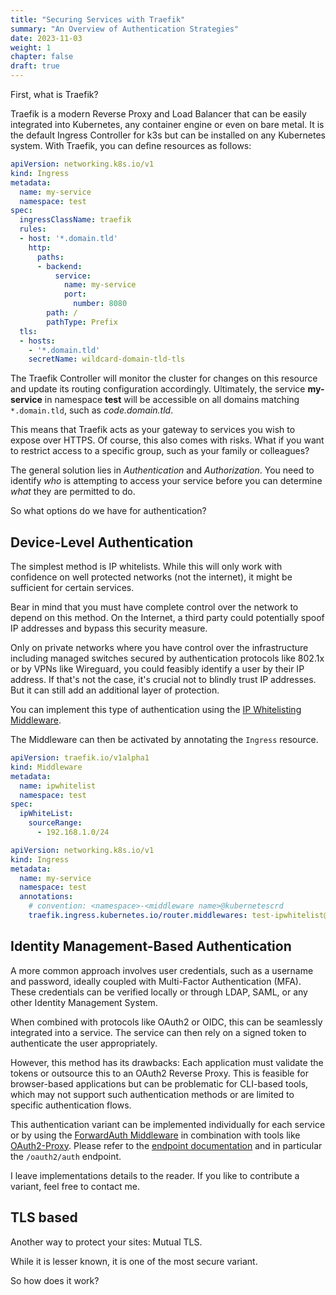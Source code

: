 ```yaml
---
title: "Securing Services with Traefik"
summary: "An Overview of Authentication Strategies"
date: 2023-11-03
weight: 1
chapter: false
draft: true
---
```


First, what is Traefik?

Traefik is a modern Reverse Proxy and Load Balancer that can be easily integrated into Kubernetes, any container engine or even on bare metal. It is the default Ingress Controller for k3s but can be installed on any Kubernetes system. With Traefik, you can define resources as follows:

```yaml
apiVersion: networking.k8s.io/v1
kind: Ingress
metadata:
  name: my-service
  namespace: test
spec:
  ingressClassName: traefik
  rules:
  - host: '*.domain.tld'
    http:
      paths:
      - backend:
          service:
            name: my-service
            port:
              number: 8080
        path: /
        pathType: Prefix
  tls:
  - hosts:
    - '*.domain.tld'
    secretName: wildcard-domain-tld-tls
```

The Traefik Controller will monitor the cluster for changes on this resource and update its routing configuration accordingly. Ultimately, the service **my-service** in namespace **test** will be accessible on all domains matching `*.domain.tld`, such as _code.domain.tld_.

This means that Traefik acts as your gateway to services you wish to expose over HTTPS. Of course, this also comes with risks. What if you want to restrict access to a specific group, such as your family or colleagues?

The general solution lies in _Authentication_ and _Authorization_. You need to identify _who_ is attempting to access your service before you can determine _what_ they are permitted to do.

So what options do we have for authentication?

## Device-Level Authentication

The simplest method is IP whitelists. While this will only work with confidence on well protected networks (not the internet), it might be sufficient for certain services.

Bear in mind that you must have complete control over the network to depend on this method. On the Internet, a third party could potentially spoof IP addresses and bypass this security measure.

Only on private networks where you have control over the infrastructure including managed switches secured by authentication protocols like 802.1x or by VPNs like Wireguard, you could feasibly identify a user by their IP address.
If that's not the case, it's crucial not to blindly trust IP addresses. But it can still add an additional layer of protection.

You can implement this type of authentication using the [IP Whitelisting Middleware](https://doc.traefik.io/traefik/middlewares/http/ipwhitelist/).

The Middleware can then be activated by annotating the `Ingress` resource.

```yaml
apiVersion: traefik.io/v1alpha1
kind: Middleware
metadata:
  name: ipwhitelist
  namespace: test
spec:
  ipWhiteList:
    sourceRange:
      - 192.168.1.0/24
```

```yaml
apiVersion: networking.k8s.io/v1
kind: Ingress
metadata:
  name: my-service
  namespace: test
  annotations:
    # convention: <namespace>-<middleware name>@kubernetescrd
    traefik.ingress.kubernetes.io/router.middlewares: test-ipwhitelist@kubernetescrd
```


## Identity Management-Based Authentication

A more common approach involves user credentials, such as a username and password, ideally coupled with Multi-Factor Authentication (MFA). These credentials can be verified locally or through LDAP, SAML, or any other Identity Management System.

When combined with protocols like OAuth2 or OIDC, this can be seamlessly integrated into a service. The service can then rely on a signed token to authenticate the user appropriately.

However, this method has its drawbacks: Each application must validate the tokens or outsource this to an OAuth2 Reverse Proxy. This is feasible for browser-based applications but can be problematic for CLI-based tools, which may not support such authentication methods or are limited to specific authentication flows.

This authentication variant can be implemented individually for each service or by using the [ForwardAuth Middleware](https://doc.traefik.io/traefik/middlewares/http/forwardauth/) in combination with tools like [OAuth2-Proxy](https://oauth2-proxy.github.io/oauth2-proxy/docs/features/endpoints). Please refer to the [endpoint documentation](https://oauth2-proxy.github.io/oauth2-proxy/docs/features/endpoints) and in particular the `/oauth2/auth` endpoint.

I leave implementations details to the reader. If you like to contribute a variant, feel free to contact me.


## TLS based

Another way to protect your sites: Mutual TLS.

While it is lesser known, it is one of the most secure variant.

So how does it work? 